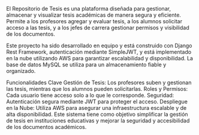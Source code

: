 El Repositorio de Tesis es una plataforma diseñada para gestionar, almacenar y visualizar tesis académicas de manera segura y eficiente. Permite a los profesores agregar y evaluar tesis, a los alumnos solicitar acceso a las tesis, y a los jefes de carrera gestionar permisos y visibilidad de los documentos.

Este proyecto ha sido desarrollado en equipo y está construido con Django Rest Framework, autenticación mediante SimpleJWT, y está implementado en la nube utilizando AWS para garantizar escalabilidad y disponibilidad. La base de datos MySQL se utiliza para un almacenamiento fiable y organizado.

Funcionalidades Clave
Gestión de Tesis: Los profesores suben y gestionan las tesis, mientras que los alumnos pueden solicitarlas.
Roles y Permisos: Cada usuario tiene acceso solo a lo que le corresponde.
Seguridad: Autenticación segura mediante JWT para proteger el acceso.
Despliegue en la Nube: Utiliza AWS para asegurar una infraestructura escalable y de alta disponibilidad.
Este sistema tiene como objetivo simplificar la gestión de tesis en instituciones educativas y mejorar la seguridad y accesibilidad de los documentos académicos.
